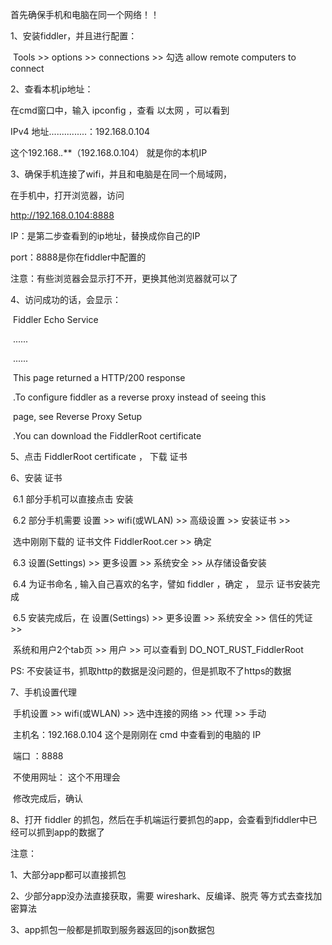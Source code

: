 首先确保手机和电脑在同一个网络！！

1、安装fiddler，并且进行配置：

​    Tools >> options >> connections >> 勾选 allow remote computers to connect

2、查看本机ip地址：    

  在cmd窗口中，输入 ipconfig  ，查看  以太网 ，可以看到

IPv4 地址...............：192.168.0.104

这个192.168.*.***（192.168.0.104） 就是你的本机IP

3、确保手机连接了wifi，并且和电脑是在同一个局域网，

  在手机中，打开浏览器，访问

http://192.168.0.104:8888

IP：是第二步查看到的ip地址，替换成你自己的IP

port：8888是你在fiddler中配置的

注意：有些浏览器会显示打不开，更换其他浏览器就可以了

4、访问成功的话，会显示：



​    Fiddler Echo Service

​    ......

​    ......

​    This page returned a HTTP/200 response

​    .To configure fiddler as a reverse proxy instead of seeing this

​     page, see Reverse Proxy Setup

​    .You can download the FiddlerRoot certificate

5、点击 
FiddlerRoot
certificate ， 下载
证书

6、安装 证书

​    6.1 部分手机可以直接点击 安装

​    6.2 部分手机需要 设置 >> wifi(或WLAN) >> 高级设置 >> 安装证书 >>

​            选中刚刚下载的 证书文件 FiddlerRoot.cer >> 确定

​    6.3 设置(Settings) >> 更多设置 >> 系统安全 >> 从存储设备安装



​    6.4 为证书命名 , 输入自己喜欢的名字，譬如 fiddler  ，确定 ，  显示 证书安装完成



​    6.5 安装完成后，在 设置(Settings) >> 更多设置 >> 系统安全 >> 信任的凭证 >>

​        系统和用户2个tab页 >> 用户 >> 可以查看到 DO_NOT_RUST_FiddlerRoot



PS: 不安装证书，抓取http的数据是没问题的，但是抓取不了https的数据

7、手机设置代理

​    手机设置 >> wifi(或WLAN) >>  选中连接的网络 >> 代理 >> 手动

​    主机名：192.168.0.104    这个是刚刚在 cmd 中查看到的电脑的 IP

​    端口  ：8888

​    不使用网址： 这个不用理会

​    修改完成后，确认



8、打开 fiddler 的抓包，然后在手机端运行要抓包的app，会查看到fiddler中已经可以抓到app的数据了



注意：

1、大部分app都可以直接抓包

2、少部分app没办法直接获取，需要 wireshark、反编译、脱壳 等方式去查找加密算法

3、app抓包一般都是抓取到服务器返回的json数据包
